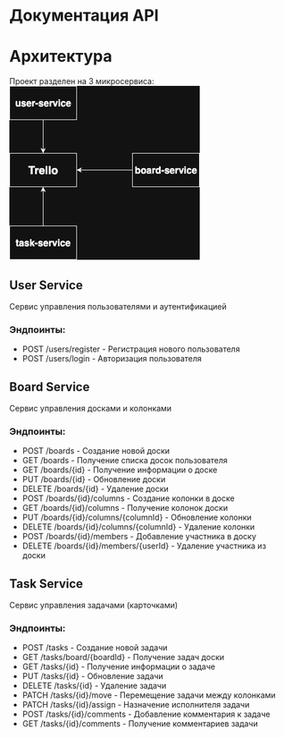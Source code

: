 # Документация API

# Архитектура
Проект разделен на 3 микросервиса:
![arch](/docs/arch/arch.png)

## User Service
Сервис управления пользователями и аутентификацией

### Эндпоинты:
- POST /users/register - Регистрация нового пользователя
- POST /users/login - Авторизация пользователя

## Board Service
Сервис управления досками и колонками

### Эндпоинты:
- POST /boards - Создание новой доски
- GET /boards - Получение списка досок пользователя
- GET /boards/{id} - Получение информации о доске
- PUT /boards/{id} - Обновление доски
- DELETE /boards/{id} - Удаление доски
- POST /boards/{id}/columns - Создание колонки в доске
- GET /boards/{id}/columns - Получение колонок доски
- PUT /boards/{id}/columns/{columnId} - Обновление колонки
- DELETE /boards/{id}/columns/{columnId} - Удаление колонки
- POST /boards/{id}/members - Добавление участника в доску
- DELETE /boards/{id}/members/{userId} - Удаление участника из доски

## Task Service
Сервис управления задачами (карточками)

### Эндпоинты:
- POST /tasks - Создание новой задачи
- GET /tasks/board/{boardId} - Получение задач доски
- GET /tasks/{id} - Получение информации о задаче
- PUT /tasks/{id} - Обновление задачи
- DELETE /tasks/{id} - Удаление задачи
- PATCH /tasks/{id}/move - Перемещение задачи между колонками
- PATCH /tasks/{id}/assign - Назначение исполнителя задачи
- POST /tasks/{id}/comments - Добавление комментария к задаче
- GET /tasks/{id}/comments - Получение комментариев задачи
